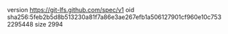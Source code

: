 version https://git-lfs.github.com/spec/v1
oid sha256:5feb2b5d8b513230a81f7a86e3ae267efb1a506127901cf960e10c7532295448
size 2994
